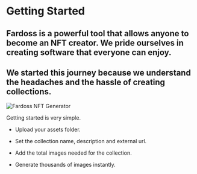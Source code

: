 # Getting Started

## Fardoss is a powerful tool that allows anyone to become an NFT creator. We pride ourselves in creating software that everyone can enjoy.

## We started this journey because we understand the headaches and the hassle of creating collections.

![Fardoss NFT Generator](https://s3.amazonaws.com/cdn.fardoss.com/docs_content/header.png)

Getting started is very simple. 

- Upload your assets folder. 

- Set the collection name, description and external url.

- Add the total images needed for the collection.

- Generate thousands of images instantly.
